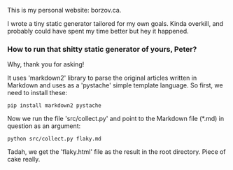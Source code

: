 This is my personal website: borzov.ca.

I wrote a tiny static generator tailored for my own goals. Kinda overkill, and probably could have spent my time better but hey it happened.


### How to run that shitty static generator of yours, Peter?

Why, thank you for asking!

It uses 'markdown2' library to parse the original articles written in Markdown and uses as a 'pystache' simple template language. So first, we need to install these:

    pip install markdown2 pystache

Now we run the file 'src/collect.py' and point to the Markdown file (*.md) in question as an argument:

    python src/collect.py flaky.md

Tadah, we get the 'flaky.html' file as the result in the root directory. Piece of cake really.

